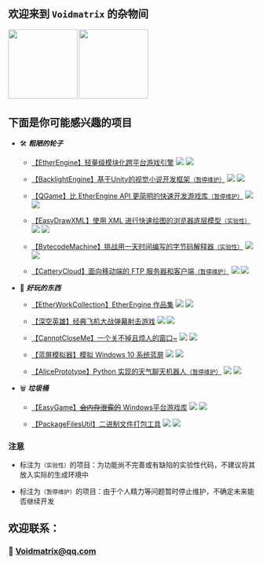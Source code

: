 ## 欢迎来到 `Voidmatrix` 的杂物间

<b>
<image src='https://github-readme-stats.vercel.app/api?username=VoidmatrixHeathcliff&show_icons=true&theme=flag-india' height= 141></image>
</b>
<b>
<image src='https://github-readme-stats.vercel.app/api/top-langs/?username=VoidmatrixHeathcliff&layout=compact&theme=flag-india' height= 141></image>
</b>

## 下面是你可能感兴趣的项目

+ 🛠 ***粗陋的轮子***

    - [【EtherEngine】轻量级模块化跨平台游戏引擎](https://github.com/VoidmatrixHeathcliff/EtherEngine)
    [![](https://img.shields.io/github/stars/VoidmatrixHeathcliff/EtherEngine.svg?&label=★&labelColor=orange&color=yellow)](https://github.com/VoidmatrixHeathcliff/EtherEngine/stargazers)
    [![](https://img.shields.io/github/forks/VoidmatrixHeathcliff/EtherEngine.svg?&label=ி&labelColor=green&color=blue)](https://github.com/VoidmatrixHeathcliff/EtherEngine/network/members)
    
    - [【BacklightEngine】基于Unity的视觉小说开发框架`（暂停维护）`](https://github.com/VoidmatrixHeathcliff/BacklightEngine)
    [![](https://img.shields.io/github/stars/VoidmatrixHeathcliff/BacklightEngine.svg?&label=★&labelColor=c90&color=red)](https://github.com/VoidmatrixHeathcliff/BacklightEngine/stargazers)
    [![](https://img.shields.io/github/forks/VoidmatrixHeathcliff/BacklightEngine.svg?&label=ி&labelColor=green&color=blue)](https://github.com/VoidmatrixHeathcliff/BacklightEngine/network/members)

    - [【QGame】比 EtherEngine API 更简明的快速开发游戏库`（暂停维护）`](https://github.com/VoidmatrixHeathcliff/QGame)
    [![](https://img.shields.io/github/stars/VoidmatrixHeathcliff/QGame.svg?&label=★&labelColor=c90&color=red)](https://github.com/VoidmatrixHeathcliff/QGame/stargazers)
    [![](https://img.shields.io/github/forks/VoidmatrixHeathcliff/QGame.svg?&label=ி&labelColor=green&color=blue)](https://github.com/VoidmatrixHeathcliff/QGame/network/members)

    - [【EasyDrawXML】使用 XML 进行快速绘图的浏览器底层模型`（实验性）`](https://github.com/VoidmatrixHeathcliff/EasyDrawXML)
    [![](https://img.shields.io/github/stars/VoidmatrixHeathcliff/EasyDrawXML.svg?&label=★&labelColor=c90&color=red)](https://github.com/VoidmatrixHeathcliff/EasyDrawXML/stargazers)
    [![](https://img.shields.io/github/forks/VoidmatrixHeathcliff/EasyDrawXML.svg?&label=ி&labelColor=green&color=blue)](https://github.com/VoidmatrixHeathcliff/EasyDrawXML/network/members)

    - [【BytecodeMachine】挑战用一天时间编写的字节码解释器`（实验性）`](https://github.com/VoidmatrixHeathcliff/BytecodeMachine)
    [![](https://img.shields.io/github/stars/VoidmatrixHeathcliff/BytecodeMachine.svg?&label=★&labelColor=c90&color=red)](https://github.com/VoidmatrixHeathcliff/BytecodeMachine/stargazers)
    [![](https://img.shields.io/github/forks/VoidmatrixHeathcliff/BytecodeMachine.svg?&label=ி&labelColor=green&color=blue)](https://github.com/VoidmatrixHeathcliff/BytecodeMachine/network/members)

    - [【CatteryCloud】面向移动端的 FTP 服务器和客户端`（暂停维护）`](https://github.com/VoidmatrixHeathcliff/CatteryCloud)
    [![](https://img.shields.io/github/stars/VoidmatrixHeathcliff/CatteryCloud.svg?&label=★&labelColor=c90&color=red)](https://github.com/VoidmatrixHeathcliff/CatteryCloud/stargazers)
    [![](https://img.shields.io/github/forks/VoidmatrixHeathcliff/CatteryCloud.svg?&label=ி&labelColor=green&color=blue)](https://github.com/VoidmatrixHeathcliff/CatteryCloud/network/members)


+ 🎈 ***好玩的东西***

    - [【EtherWorkCollection】EtherEngine 作品集](https://github.com/VoidmatrixHeathcliff/EtherWorkCollection)
    [![](https://img.shields.io/github/stars/VoidmatrixHeathcliff/EtherWorkCollection.svg?&label=★&labelColor=c90&color=red)](https://github.com/VoidmatrixHeathcliff/EtherWorkCollection/stargazers)
    [![](https://img.shields.io/github/forks/VoidmatrixHeathcliff/EtherWorkCollection.svg?&label=ி&labelColor=green&color=blue)](https://github.com/VoidmatrixHeathcliff/EtherWorkCollection/network/members)

    - [【深空英雄】经典飞机大战弹幕射击游戏](https://github.com/VoidmatrixHeathcliff/DeepSpaceHero)
    [![](https://img.shields.io/github/stars/VoidmatrixHeathcliff/DeepSpaceHero.svg?&label=★&labelColor=c90&color=red)](https://github.com/VoidmatrixHeathcliff/DeepSpaceHero/stargazers)
    [![](https://img.shields.io/github/forks/VoidmatrixHeathcliff/DeepSpaceHero.svg?&label=ி&labelColor=green&color=blue)](https://github.com/VoidmatrixHeathcliff/DeepSpaceHero/network/members)

    - [【CannotCloseMe】一个关不掉且烦人的窗口~](https://github.com/VoidmatrixHeathcliff/CannotCloseMe)
    [![](https://img.shields.io/github/stars/VoidmatrixHeathcliff/CannotCloseMe.svg?&label=★&labelColor=c90&color=red)](https://github.com/VoidmatrixHeathcliff/CannotCloseMe/stargazers)
    [![](https://img.shields.io/github/forks/VoidmatrixHeathcliff/CannotCloseMe.svg?&label=ி&labelColor=green&color=blue)](https://github.com/VoidmatrixHeathcliff/CannotCloseMe/network/members)

    - [【蓝屏模拟器】模拟 Windows 10 系统蓝屏](https://github.com/VoidmatrixHeathcliff/BlueScreen)
    [![](https://img.shields.io/github/stars/VoidmatrixHeathcliff/BlueScreen.svg?&label=★&labelColor=c90&color=red)](https://github.com/VoidmatrixHeathcliff/BlueScreen/stargazers)
    [![](https://img.shields.io/github/forks/VoidmatrixHeathcliff/BlueScreen.svg?&label=ி&labelColor=green&color=blue)](https://github.com/VoidmatrixHeathcliff/BlueScreen/network/members)

    - [【AlicePrototype】Python 实现的天气聊天机器人`（暂停维护）`](https://github.com/VoidmatrixHeathcliff/AlicePrototype)
    [![](https://img.shields.io/github/stars/VoidmatrixHeathcliff/AlicePrototype.svg?&label=★&labelColor=c90&color=red)](https://github.com/VoidmatrixHeathcliff/AlicePrototype/stargazers)
    [![](https://img.shields.io/github/forks/VoidmatrixHeathcliff/AlicePrototype.svg?&label=ி&labelColor=green&color=blue)](https://github.com/VoidmatrixHeathcliff/AlicePrototype/network/members)

+ 🗑 ***垃圾桶***

    - [【EasyGame】~~会内存泄露的~~ Windows平台游戏库](https://github.com/VoidmatrixHeathcliff/EasyGame)
    [![](https://img.shields.io/github/stars/VoidmatrixHeathcliff/EasyGame.svg?&label=★&labelColor=c90&color=red)](https://github.com/VoidmatrixHeathcliff/EasyGame/stargazers)
    [![](https://img.shields.io/github/forks/VoidmatrixHeathcliff/EasyGame.svg?&label=ி&labelColor=green&color=blue)](https://github.com/VoidmatrixHeathcliff/EasyGame/network/members)

    - [【PackageFilesUtil】二进制文件打包工具](https://github.com/VoidmatrixHeathcliff/PackageFilesUtil)
    [![](https://img.shields.io/github/stars/VoidmatrixHeathcliff/PackageFilesUtil.svg?&label=★&labelColor=c90&color=red)](https://github.com/VoidmatrixHeathcliff/PackageFilesUtil/stargazers)
    [![](https://img.shields.io/github/forks/VoidmatrixHeathcliff/PackageFilesUtil.svg?&label=ி&labelColor=green&color=blue)](https://github.com/VoidmatrixHeathcliff/PackageFilesUtil/network/members)


### 注意

+ 标注为`（实验性）`的项目：为功能尚不完善或有缺陷的实验性代码，不建议将其放入实际的生成环境中

+ 标注为`（暂停维护）`的项目：由于个人精力等问题暂时停止维护，不确定未来能否继续开发

## 欢迎联系：

### 📧 Voidmatrix@qq.com
